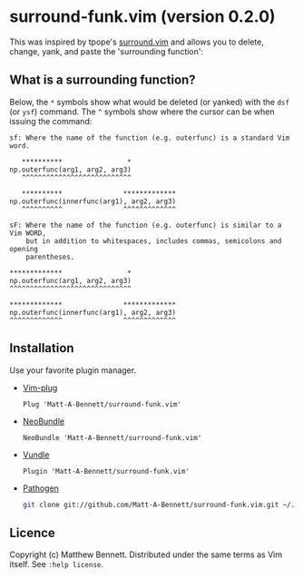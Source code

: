 # surround-funk.vim (version 0.2.0)
This was inspired by tpope's [surround.vim](https://github.com/tpope/vim-surround) 
and allows you to delete, change, yank, and paste the 'surrounding function':

## What is a surrounding function?

Below, the `*` symbols show what would be deleted (or yanked) with the `dsf`
(or `ysf`) command. The `^` symbols show where the cursor can be when issuing
the command:

```
sf: Where the name of the function (e.g. outerfunc) is a standard Vim word.

   **********                *
np.outerfunc(arg1, arg2, arg3)
   ^^^^^^^^^^^^^^^^^^^^^^^^^^^

   **********               *************
np.outerfunc(innerfunc(arg1), arg2, arg3)
   ^^^^^^^^^^               ^^^^^^^^^^^^^

sF: Where the name of the function (e.g. outerfunc) is similar to a Vim WORD, 
    but in addition to whitespaces, includes commas, semicolons and opening
    parentheses.

*************                *
np.outerfunc(arg1, arg2, arg3)
^^^^^^^^^^^^^^^^^^^^^^^^^^^^^^

*************               *************
np.outerfunc(innerfunc(arg1), arg2, arg3)
^^^^^^^^^^^^^               ^^^^^^^^^^^^^
```

## Installation

Use your favorite plugin manager.

- [Vim-plug][vim-plug]

    ```vim
    Plug 'Matt-A-Bennett/surround-funk.vim'
    ```

- [NeoBundle][neobundle]

    ```vim
    NeoBundle 'Matt-A-Bennett/surround-funk.vim'
    ```

- [Vundle][vundle]

    ```vim
    Plugin 'Matt-A-Bennett/surround-funk.vim'
    ```

- [Pathogen][pathogen]

    ```sh
    git clone git://github.com/Matt-A-Bennett/surround-funk.vim.git ~/.vim/bundle/surround-funk.vim
    ```

[neobundle]: https://github.com/Shougo/neobundle.vim
[vundle]: https://github.com/gmarik/vundle
[vim-plug]: https://github.com/junegunn/vim-plug
[pathogen]: https://github.com/tpope/vim-pathogen

## Licence
 Copyright (c) Matthew Bennett. Distributed under the same terms as Vim itself.
 See `:help license`.

